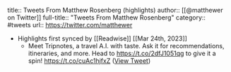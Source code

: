 title:: Tweets From Matthew Rosenberg (highlights)
author:: [[@matthewer on Twitter]]
full-title:: "Tweets From Matthew Rosenberg"
category:: #tweets
url:: https://twitter.com/matthewer

- Highlights first synced by [[Readwise]] [[Mar 24th, 2023]]
	- Meet Tripnotes, a travel A.I. with taste. Ask it for recommendations, itineraries, and more. Head to https://t.co/2dfJ1051qg to give it a spin! https://t.co/cuAc1hjfxZ ([View Tweet](https://twitter.com/matthewer/status/1638010661694234625))